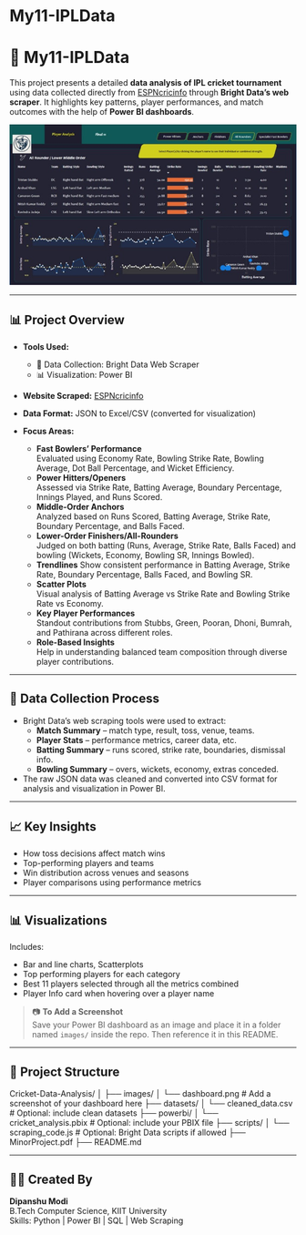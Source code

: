 # My11-IPLData
# 🏏 My11-IPLData

This project presents a detailed **data analysis of IPL cricket tournament** using data collected directly from [ESPNcricinfo](https://www.espncricinfo.com/) through **Bright Data’s web scraper**. It highlights key patterns, player performances, and match outcomes with the help of **Power BI dashboards**.

![Dashboard Screenshot](images/allrounders.jpg) <!-- Add a screenshot here -->

---

## 📊 Project Overview

- **Tools Used:**  
  - 🧰 Data Collection: Bright Data Web Scraper  
  - 📊 Visualization: Power BI  

- **Website Scraped:** [ESPNcricinfo](https://www.espncricinfo.com/)
- **Data Format:** JSON to Excel/CSV (converted for visualization)
- **Focus Areas:**
  - **Fast Bowlers’ Performance**  
     Evaluated using Economy Rate, Bowling Strike Rate, Bowling Average, Dot Ball Percentage, and Wicket Efficiency.
  - **Power Hitters/Openers**  
      Assessed via Strike Rate, Batting Average, Boundary Percentage, Innings Played, and Runs Scored.
  - **Middle-Order Anchors**  
      Analyzed based on Runs Scored, Batting Average, Strike Rate, Boundary Percentage, and Balls Faced.
  - **Lower-Order Finishers/All-Rounders**  
      Judged on both batting (Runs, Average, Strike Rate, Balls Faced) and bowling (Wickets, Economy, Bowling SR, Innings Bowled).
  - **Trendlines**
      Show consistent performance in Batting Average, Strike Rate, Boundary Percentage, Balls Faced, and Bowling SR.
  - **Scatter Plots**  
      Visual analysis of Batting Average vs Strike Rate and Bowling Strike Rate vs Economy.
  - **Key Player Performances**  
      Standout contributions from Stubbs, Green, Pooran, Dhoni, Bumrah, and Pathirana across different roles.
  - **Role-Based Insights**  
      Help in understanding balanced team composition through diverse player contributions.

---

## 🔧 Data Collection Process

- Bright Data’s web scraping tools were used to extract:
  - **Match Summary** – match type, result, toss, venue, teams.
  - **Player Stats** – performance metrics, career data, etc.
  - **Batting Summary** – runs scored, strike rate, boundaries, dismissal info.
  - **Bowling Summary** – overs, wickets, economy, extras conceded.
- The raw JSON data was cleaned and converted into CSV format for analysis and visualization in Power BI.

---

## 📈 Key Insights

- How toss decisions affect match wins
- Top-performing players and teams
- Win distribution across venues and seasons
- Player comparisons using performance metrics

---

## 📊 Visualizations

Includes:
- Bar and line charts, Scatterplots
- Top performing players for each category
- Best 11 players selected through all the metrics combined
- Player Info card when hovering over a player name

> 📷 **To Add a Screenshot**  
> Save your Power BI dashboard as an image and place it in a folder named `images/` inside the repo. Then reference it in this README.

---

## 📁 Project Structure

Cricket-Data-Analysis/
│
├── images/
│ └── dashboard.png # Add a screenshot of your dashboard here
├── datasets/
│ └── cleaned_data.csv # Optional: include clean datasets
├── powerbi/
│ └── cricket_analysis.pbix # Optional: include your PBIX file
├── scripts/
│ └── scraping_code.js # Optional: Bright Data scripts if allowed
├── MinorProject.pdf
├── README.md

---

## 👨‍💻 Created By

**Dipanshu Modi**  
B.Tech Computer Science, KIIT University  
Skills: Python | Power BI | SQL | Web Scraping
